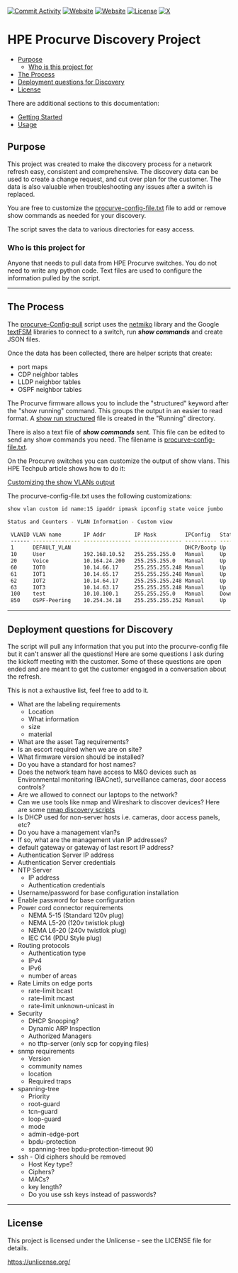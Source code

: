[![Commit Activity](https://img.shields.io/github/commit-activity/m/rikosintie/Discovery)](https%3A%2F%2Fgithub.com%2Frikosintie%2FDiscovery)
[![Website](https://img.shields.io/badge/Works_with-Procurve-blue)](https://github.com/rikosintie/CookBook)
[![Website](https://img.shields.io/badge/Blog-Visit-blue)](https://mwhubbard.blogspot.com)
[![License](https://img.shields.io/github/license/rikosintie/Discovery?color=0096FF)](https://github.com/rikosintie/Discovery)
[![X](https://img.shields.io/twitter/follow/rikosintie?style=social&logo=x)](https://twitter.com/rikosintie)

# HPE Procurve Discovery Project<!-- omit from toc -->

- [Purpose](#purpose)
  - [Who is this project for](#who-is-this-project-for)
- [The Process](#the-process)
- [Deployment questions for Discovery](#deployment-questions-for-discovery)
- [License](#license)

There are additional sections to this documentation:

- [Getting Started](https://github.com/rikosintie/Discovery/blob/main/Getting_Started.md)<!-- omit from toc -->
- [Usage](https://github.com/rikosintie/Discovery/blob/main/usage.md)

## Purpose

This project was created to make the discovery process for a network refresh easy, consistent and comprehensive. The discovery data can be used to create a change request, and cut over plan for the customer. The data is also valuable when troubleshooting any issues after a switch is replaced.

You are free to customize the [procurve-config-file.txt](https://github.com/rikosintie/Discovery/blob/main/procurve-config-file.txt) file to add or remove show commands as needed for your discovery.

The script saves the data to various directories for easy access.

### Who is this project for

Anyone that needs to pull data from HPE Procurve switches. You do not need to write any python code. Text files are used to configure the information pulled by the script.

----------------------------------------------------------------

## The Process

The [procurve-Config-pull](https://github.com/rikosintie/Discovery/blob/main/procurve_Config_pull.py) script uses the [netmiko](https://github.com/ktbyers/netmiko) library and the Google [textFSM](https://github.com/networktocode/ntc-templates/tree/master) libraries to connect to a switch, run ***show commands*** and create JSON files.

Once the data has been collected, there are helper scripts that create:

- port maps
- CDP neighbor tables
- LLDP neighbor tables
- OSPF neighbor tables

The Procurve firmware allows you to include the "structured" keyword after the "show running" command. This groups the output in an easier to read format. A [show run structured](https://github.com/rikosintie/Discovery/blob/main/Running/Procurve-2920-24-running-config.txt) file is created in the "Running" directory.

There is also a text file of ***show commands*** sent. This file can be edited to send any show commands you need. The filename is [procurve-config-file.txt](https://github.com/rikosintie/Discovery/blob/main/procurve-config-file.txt).

On the Procurve switches you can customize the output of show vlans. This HPE Techpub article shows how to do it:

[Customizing the show VLANs output](https://techhub.hpe.com/eginfolib/networking/docs/switches/K-KA-KB/15-18/atmg/content/ch01s06.html)

The procurve-config-file.txt uses the following customizations:

```bash
show vlan custom id name:15 ipaddr ipmask ipconfig state voice jumbo

Status and Counters - VLAN Information - Custom view

 VLANID VLAN name       IP Addr         IP Mask         IPConfig   State Voice Jumbo
 ------ --------------- --------------- --------------- ---------- ----- ----- -----
 1      DEFAULT_VLAN                                    DHCP/Bootp Up    No    No
 10     User            192.168.10.52   255.255.255.0   Manual     Up    No    No
 20     Voice           10.164.24.200   255.255.255.0   Manual     Up    Yes   No
 60     IOT0            10.14.66.17     255.255.255.248 Manual     Up    No    No
 61     IOT1            10.14.65.17     255.255.255.248 Manual     Up    No    No
 62     IOT2            10.14.64.17     255.255.255.248 Manual     Up    No    No
 63     IOT3            10.14.63.17     255.255.255.248 Manual     Up    No    No
 100    test            10.10.100.1     255.255.255.0   Manual     Down  No    No
 850    OSPF-Peering    10.254.34.18    255.255.255.252 Manual     Up    No    No
```

----------------------------------------------------------------

## Deployment questions for Discovery

The script will pull any information that you put into the procurve-config file but it can't answer all the questions! Here are some questions I ask during the kickoff meeting with the customer. Some of these questions are open ended and are meant to get the customer engaged in a conversation about the refresh.

This is not a exhaustive list, feel free to add to it.

- What are the labeling requirements
  - Location
  - What information
  - size
  - material
- What are the asset Tag requirements?
- Is an escort required when we are on site?
- What firmware version should be installed?
- Do you have a standard for host names?
- Does the network team have access to M&O devices such as Environmental monitoring (BACnet), surveillance cameras, door access controls?
- Are we allowed to connect our laptops to the network?
- Can we use tools like nmap and Wireshark to discover devices? Here are some [nmap discovery scripts](https://github.com/rikosintie/nmap-python)
- Is DHCP used for non-server hosts i.e. cameras, door access panels, etc?
- Do you have a management vlan?s
- If so, what are the management vlan IP addresses?
- default gateway or gateway of last resort IP address?
- Authentication Server IP address
- Authentication Server credentials
- NTP Server
  - IP address
  - Authentication credentials
- Username/password for base configuration installation
- Enable password for base configuration
- Power cord connector requirements
  - NEMA 5-15 (Standard 120v plug)
  - NEMA L5-20 (120v twistlok plug)
  - NEMA L6-20 (240v twistlok plug)
  - IEC C14 (PDU Style plug)
- Routing protocols
  - Authentication type
  - IPv4
  - IPv6
  - number of areas
- Rate Limits on edge ports
  - rate-limit bcast
  - rate-limit mcast
  - rate-limit unknown-unicast in
- Security
  - DHCP Snooping?
  - Dynamic ARP Inspection
  - Authorized Managers
  - no tftp-server (only scp for copying files)
- snmp requirements
  - Version
  - community names
  - location
  - Required traps
- spanning-tree
  - Priority
  - root-guard
  - tcn-guard
  - loop-guard
  - mode
  - admin-edge-port
  - bpdu-protection
  - spanning-tree bpdu-protection-timeout 90
- ssh - Old ciphers should be removed
  - Host Key type?
  - Ciphers?
  - MACs?
  - key length?
  - Do you use ssh keys instead of passwords?

----------------------------------------------------------------

## License

This project is licensed under the Unlicense - see the LICENSE file for details.

<https://unlicense.org/>
